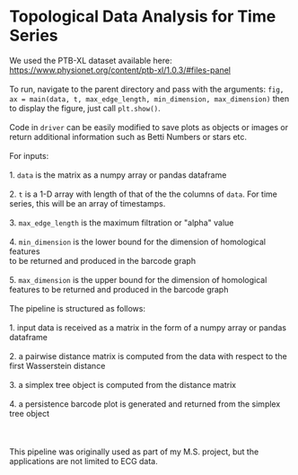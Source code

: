 # Topological Data Analysis for Time Series
We used the PTB-XL dataset available here:
https://www.physionet.org/content/ptb-xl/1.0.3/#files-panel \
\
To run, navigate to the parent directory and pass with the arguments:
`fig, ax = main(data, t, max_edge_length, min_dimension, max_dimension)`
then to display the figure, just call `plt.show()`.\
\
Code in `driver` can be easily modified to save plots as objects or images or return
additional information such as Betti Numbers or stars etc.\
\
For inputs:\
    \
    1. `data` is the matrix as a numpy array or pandas dataframe\
    \
    2. `t` is a 1-D array with length of that of the the columns of `data`. For time series, this will be an array of timestamps.\
    \
    3. `max_edge_length` is the maximum filtration or "alpha" value\
    \
    4. `min_dimension` is the lower bound for the dimension of homological features\
        to be returned and produced in the barcode graph\
    \
    5. `max_dimension` is the upper bound for the dimension of homological features to be returned and produced in the barcode graph\
    \
The pipeline is structured as follows:\
    \
    1. input data is received as a matrix in the form of a numpy array or pandas dataframe\
    \
    2. a pairwise distance matrix is computed from the data with respect to the first Wasserstein distance\
    \
    3. a simplex tree object is computed from the distance matrix\
    \
    4. a persistence barcode plot is generated and returned from the simplex tree object\
\
\
\
This pipeline was originally used as part of my M.S. project, but the applications are not limited to ECG data.

